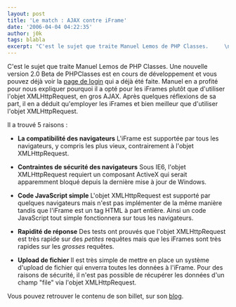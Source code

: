 ```yaml
---
layout: post
title: 'Le match : AJAX contre iFrame'
date: '2006-04-04 04:22:35'
author: j0k
tags: blabla
excerpt: "C'est le sujet que traite Manuel Lemos de PHP Classes.     \nUne nouvelle version 2.0 Beta de PHPClasses est en cours de développement et vous pouvez déjà voir la [page de login](http://www.phpclasses.org/login.html/v/2) qui a déjà été faite. Manuel en a profité pour nous expliquer pourquoi il a opté pour les iFrames plutôt que d'utiliser l'objet      …"
---
```


C'est le sujet que traite Manuel Lemos de PHP Classes.
Une nouvelle version 2.0 Beta de PHPClasses est en cours de développement et vous pouvez déjà voir la [page de login](http://www.phpclasses.org/login.html/v/2) qui a déjà été faite. Manuel en a profité pour nous expliquer pourquoi il a opté pour les iFrames plutôt que d'utiliser l'objet XMLHttpRequest, en gros AJAX. Après quelques réflexions de sa part, il en a déduit qu'employer les iFrames et bien meilleur que d'utiliser l'objet XMLHttpRequest.

Il a trouvé 5 raisons :

* **La compatibilité des navigateurs**   L'iFrame est supportée par tous les navigateurs, y compris les plus vieux, contrairement à l'objet XMLHttpRequest.

* **Contraintes de sécurité des navigateurs**   Sous IE6, l'objet XMLHttpRequest requiert un composant ActiveX qui serait apparemment bloqué depuis la dernière mise à jour de Windows.

* **Code JavaScript simple**   L'objet XMLHttpRequest est supporté par quelques navigateurs mais n'est pas implémenter de la même manière tandis que l'iFrame est un tag HTML à part entière. Ainsi un code JavaScript tout simple fonctionnera sur tous les navigateurs.

* **Rapidité de réponse**   Des tests ont prouvés que l'objet XMLHttpRequest est très rapide sur des _petites_ requêtes mais que les iFrames sont très rapides sur les _grosses_ requêtes.

* **Upload de fichier**   Il est très simple de mettre en place un système d'upload de fichier qui enverra toutes les données à l'iFrame. Pour des raisons de sécurité, il n'est pas possible de récupérer les données d'un champ &quot;file&quot; via l'objet XMLHttpRequest.

Vous pouvez retrouver le contenu de son billet, sur son [blog](http://www.phpclasses.org/blog/post/51-PHPClasses-20-Beta-AJAX-XMLHttpRequest-x-IFrame.html).
